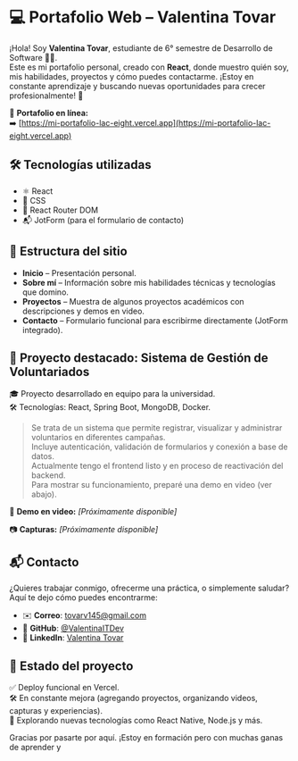# 💻 Portafolio Web – Valentina Tovar

¡Hola! Soy **Valentina Tovar**, estudiante de 6° semestre de Desarrollo de Software 👩‍💻.  
Este es mi portafolio personal, creado con **React**, donde muestro quién soy, mis habilidades, proyectos y cómo puedes contactarme. ¡Estoy en constante aprendizaje y buscando nuevas oportunidades para crecer profesionalmente! 🚀

🔗 **Portafolio en línea:**  
➡️ [https://mi-portafolio-lac-eight.vercel.app](https://mi-portafolio-lac-eight.vercel.app)


## 🛠️ Tecnologías utilizadas

- ⚛️ React
- 💅 CSS
- 🔁 React Router DOM
- 📬 JotForm (para el formulario de contacto)


## 🧩 Estructura del sitio

- **Inicio** – Presentación personal.
- **Sobre mí** – Información sobre mis habilidades técnicas y tecnologías que domino.
- **Proyectos** – Muestra de algunos proyectos académicos con descripciones y demos en video.
- **Contacto** – Formulario funcional para escribirme directamente (JotForm integrado).


## 📂 Proyecto destacado: Sistema de Gestión de Voluntariados

🎓 Proyecto desarrollado en equipo para la universidad.  
🛠️ Tecnologías: React, Spring Boot, MongoDB, Docker.

> Se trata de un sistema que permite registrar, visualizar y administrar voluntarios en diferentes campañas.  
> Incluye autenticación, validación de formularios y conexión a base de datos.  
> Actualmente tengo el frontend listo y en proceso de reactivación del backend.  
> Para mostrar su funcionamiento, preparé una demo en video (ver abajo).

🎥 **Demo en video:** *[Próximamente disponible]*

📷 **Capturas:** *[Próximamente disponible]*


## 📬 Contacto

¿Quieres trabajar conmigo, ofrecerme una práctica, o simplemente saludar?  
Aquí te dejo cómo puedes encontrarme:

- ✉️ **Correo**: tovarv145@gmail.com  
- 🐙 **GitHub**: [@ValentinaITDev](https://github.com/ValentinaITDev)  
- 💼 **LinkedIn**: [Valentina Tovar](https://www.linkedin.com/in/valentina-tovar-44bbb71b4/)


## 📌 Estado del proyecto

✅ Deploy funcional en Vercel.  
🛠️ En constante mejora (agregando proyectos, organizando videos, capturas y experiencias).  
🌱 Explorando nuevas tecnologías como React Native, Node.js y más.


Gracias por pasarte por aquí. ¡Estoy en formación pero con muchas ganas de aprender y
